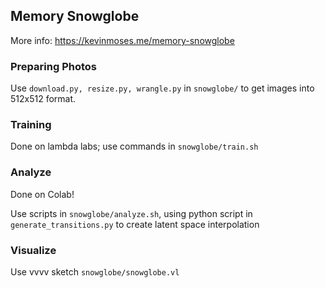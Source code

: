 ## Memory Snowglobe
More info: https://kevinmoses.me/memory-snowglobe

### Preparing Photos
Use `download.py, resize.py, wrangle.py` in `snowglobe/` to get images into 512x512 format.

### Training
Done on lambda labs; use commands in `snowglobe/train.sh`

### Analyze
Done on Colab!

Use scripts in `snowglobe/analyze.sh`, using python script in `generate_transitions.py` to create latent space interpolation

### Visualize
Use vvvv sketch `snowglobe/snowglobe.vl`
